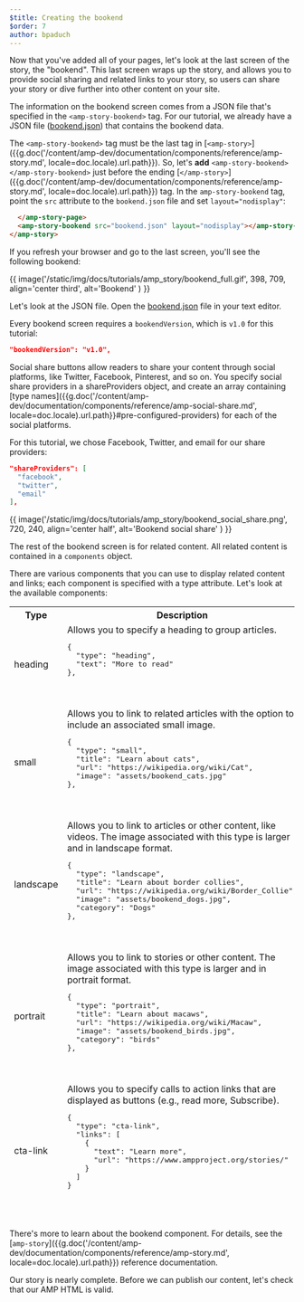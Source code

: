 ```yaml
---
$title: Creating the bookend
$order: 7
author: bpaduch
---
```


Now that you've added all of your pages, let's look at the last screen of the story, the "bookend".  This last screen wraps up the story, and allows you to provide social sharing and related links to your story, so users can share your story or dive further into other content on your site.

The information on the bookend screen comes from a JSON file that's specified in the `<amp-story-bookend>` tag. For our tutorial, we already have a JSON file ([bookend.json](https://github.com/ampproject/docs/blob/master/tutorial_source/amp-pets-story/bookend.json)) that contains the bookend data.

The `<amp-story-bookend>` tag must be the last tag in [`<amp-story>`]({{g.doc('/content/amp-dev/documentation/components/reference/amp-story.md', locale=doc.locale).url.path}}). So, let's **add** `<amp-story-bookend></amp-story-bookend>` just before the ending [`</amp-story>`]({{g.doc('/content/amp-dev/documentation/components/reference/amp-story.md', locale=doc.locale).url.path}}) tag.  In the `amp-story-bookend` tag, point the `src` attribute to the `bookend.json` file and set `layout="nodisplay"`:

```html hl_lines="2"
  </amp-story-page>
  <amp-story-bookend src="bookend.json" layout="nodisplay"></amp-story-bookend>
</amp-story>
```

If you refresh your browser and go to the last screen, you'll see the following bookend:

{{ image('/static/img/docs/tutorials/amp_story/bookend_full.gif', 398, 709, align='center third', alt='Bookend' ) }}

Let's look at the JSON file.  Open the [bookend.json](https://github.com/ampproject/docs/blob/master/tutorial_source/amp-pets-story/bookend.json) file in your text editor.

Every bookend screen requires a `bookendVersion`, which is `v1.0` for this tutorial:

```json
"bookendVersion": "v1.0",
```

Social share buttons allow readers to share your content through social platforms, like Twitter, Facebook, Pinterest, and so on. You specify social share providers in a shareProviders object, and create an array containing [type names]({{g.doc('/content/amp-dev/documentation/components/reference/amp-social-share.md', locale=doc.locale).url.path}}#pre-configured-providers) for each of the social platforms.

For this tutorial, we chose Facebook, Twitter, and email for our share providers:

```json
"shareProviders": [
  "facebook",
  "twitter",
  "email"
],
```

{{ image('/static/img/docs/tutorials/amp_story/bookend_social_share.png', 720, 240, align='center half', alt='Bookend social share' ) }}

The rest of the bookend screen is for related content.  All related content is contained in a `components` object.

There are various components that you can use to display related content and links; each component is specified with a type attribute. Let's look at the available components:

<table>
<thead>
<tr>
  <th width="20%">Type</th>
  <th>Description</th>
</tr>
<tr>
  <td>heading</td>
  <td>Allows you to specify a heading to group articles.
<pre class="nopreline">
{
  "type": "heading",
  "text": "More to read"
},
</pre>
  <br>
  <figure class="alignment-wrapper half">
    <amp-img src="/static/img/docs/tutorials/amp_story/bookend_heading.png" width="720" height="140" layout="responsive" alt="bookend heading"></amp-img>
  </figure>
  </td>
</tr>
<tr>
  <td>small</td>
  <td>Allows you to link to related articles with the option to include an associated small image.
<pre class="nopreline">
{
  "type": "small",
  "title": "Learn about cats",
  "url": "https://wikipedia.org/wiki/Cat",
  "image": "assets/bookend_cats.jpg"
},
</pre>
  <br>
  <figure class="alignment-wrapper half">
    <amp-img src="/static/img/docs/tutorials/amp_story/bookend_small.png" width="720" height="267" layout="responsive" alt="bookend small article"></amp-img>
  </figure>
</td>
</tr>
<tr>
  <td>landscape</td>
  <td>Allows you to link to articles or other content, like videos. The image associated with this type is larger and in landscape format.
<pre class="nopreline">
{
  "type": "landscape",
  "title": "Learn about border collies",
  "url": "https://wikipedia.org/wiki/Border_Collie",
  "image": "assets/bookend_dogs.jpg",
  "category": "Dogs"
},
</pre>
  <br>
  <figure class="alignment-wrapper half">
    <amp-img src="/static/img/docs/tutorials/amp_story/bookend_landscape.png" width="720" height="647" layout="responsive" alt="bookend landscape article"></amp-img>
  </figure>
  </td>
</tr>
<tr>
  <td>portrait</td>
  <td>Allows you to link to stories or other content.  The image associated with this type is larger and in portrait format.
<pre class="nopreline">
{
  "type": "portrait",
  "title": "Learn about macaws",
  "url": "https://wikipedia.org/wiki/Macaw",
  "image": "assets/bookend_birds.jpg",
  "category": "birds"
},
</pre>
  <br>
  <figure class="alignment-wrapper half">
    <amp-img src="/static/img/docs/tutorials/amp_story/bookend_portrait.png" width="720" height="1018" layout="responsive" alt="bookend portrait article"></amp-img>
  </figure>
  </td>
</tr>
<tr>
  <td>cta-link</td>
  <td>Allows you to specify calls to action links that are displayed as buttons (e.g., read more, Subscribe).
<pre class="nopreline">
{
  "type": "cta-link",
  "links": [
    {
      "text": "Learn more",
      "url": "https://www.ampproject.org/stories/"
    }
  ]
}
</pre>
  <br>
  <figure class="alignment-wrapper half">
    <amp-img src="/static/img/docs/tutorials/amp_story/bookend_cta.png" width="720" height="137" layout="responsive" alt="bookend cta"></amp-img>
  </figure>
  </td>
</tr>
</thead>
<tbody>
</tbody>
</table>

There's more to learn about the bookend component. For details, see the [`amp-story`]({{g.doc('/content/amp-dev/documentation/components/reference/amp-story.md', locale=doc.locale).url.path}}) reference documentation.

Our story is nearly complete.  Before we can publish our content, let's check that our AMP HTML is valid.
